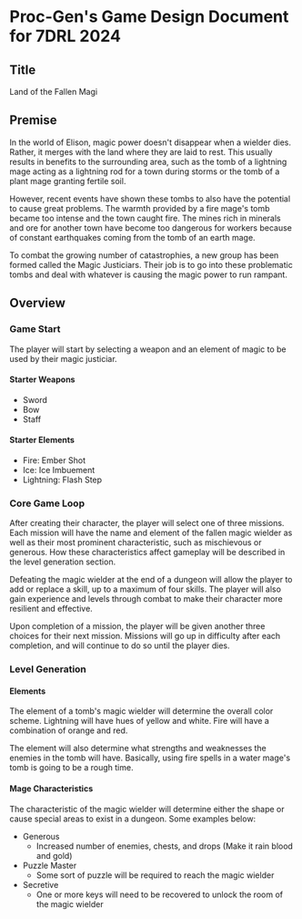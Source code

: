 # Proc-Gen's Game Design Document for 7DRL 2024

## Title

Land of the Fallen Magi

## Premise

<p>
	In the world of Elison, magic power doesn't disappear when a wielder dies. Rather, it merges with the land where they are laid to rest. This usually results in benefits to the surrounding area, such as the tomb of a lightning mage acting as a lightning rod for a town during storms or the tomb of a plant mage granting fertile soil.
</p>
<p>
	However, recent events have shown these tombs to also have the potential to cause great problems. The warmth provided by a fire mage's tomb became too intense and the town caught fire. The mines rich in minerals and ore for another town have become too dangerous for workers because of constant earthquakes coming from the tomb of an earth mage.</p>
<p>
	To combat the growing number of catastrophies, a new group has been formed called the Magic Justiciars. Their job is to go into these problematic tombs and deal with whatever is causing the magic power to run rampant.
</p>

## Overview

### Game Start

<p>
	The player will start by selecting a weapon and an element of magic to be used by their magic justiciar.
</p>

#### Starter Weapons

- Sword
- Bow
- Staff

#### Starter Elements

- Fire: Ember Shot
- Ice: Ice Imbuement
- Lightning: Flash Step

### Core Game Loop

<p>
	After creating their character, the player will select one of three missions. Each mission will have the name and element of the fallen magic wielder as well as their most prominent characteristic, such as mischievous or generous. How these characteristics affect gameplay will be described in the level generation section.
</p>
<p>
	Defeating the magic wielder at the end of a dungeon will allow the player to add or replace a skill, up to a maximum of four skills. The player will also gain experience and levels through combat to make their character more resilient and effective.
</p>
<p>
	Upon completion of a mission, the player will be given another three choices for their next mission. Missions will go up in difficulty after each completion, and will continue to do so until the player dies.
</p>

### Level Generation

#### Elements

<p>
	The element of a tomb's magic wielder will determine the overall color scheme. Lightning will have hues of yellow and white. Fire will have a combination of orange and red.
</p>
<p>
	The element will also determine what strengths and weaknesses the enemies in the tomb will have. Basically, using fire spells in a water mage's tomb is going to be a rough time.
</p>

#### Mage Characteristics

<p>
	The characteristic of the magic wielder will determine either the shape or cause special areas to exist in a dungeon. Some examples below:
</p>

- Generous
    - Increased number of enemies, chests, and drops (Make it rain blood and gold)
- Puzzle Master
	- Some sort of puzzle will be required to reach the magic wielder
- Secretive
	- One or more keys will need to be recovered to unlock the room of the magic wielder